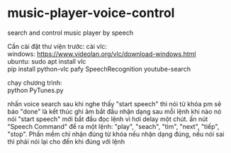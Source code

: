 # music-player-voice-control
search and control music player by speech

Cần cài đặt thư viện trước:
cài vlc:   
windows: https://www.videolan.org/vlc/download-windows.html  
ubuntu: sudo apt install vlc  
pip install python-vlc pafy SpeechRecognition youtube-search  


chạy chương trình:   
python PyTunes.py  
  
nhấn voice search sau khi nghe thấy "start speech" thì nói từ khóa pm sẽ báo "done" là kết thúc ghi âm bắt đầu nhận dạng
sau mỗi lệnh khi nào nó nói "start speech" mới bắt đầu đọc lệnh vì hơi delay một chút.
ấn nút "Speech Command" để ra một lệnh: "play", "seach", "tìm", "next", "tiếp", "stop". Phần mềm chỉ nhận đúng từ khóa nếu nhận dạng đúng, nếu nói sai thì phải nói lại cho đến khi đúng với lệnh
